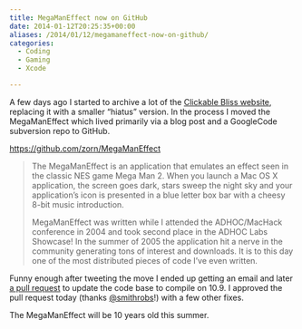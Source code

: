 ```yaml
---
title: MegaManEffect now on GitHub
date: 2014-01-12T20:25:35+00:00
aliases: /2014/01/12/megamaneffect-now-on-github/
categories:
  - Coding
  - Gaming
  - Xcode

---
```

A few days ago I started to archive a lot of the [Clickable Bliss website][1], replacing it with a smaller &#8220;hiatus&#8221; version. In the process I moved the MegaManEffect which lived primarily via a blog post and a GoogleCode subversion repo to GitHub.

<https://github.com/zorn/MegaManEffect>

> The MegaManEffect is an application that emulates an effect seen in the classic NES game Mega Man 2. When you launch a Mac OS X application, the screen goes dark, stars sweep the night sky and your application&#8217;s icon is presented in a blue letter box bar with a cheesy 8-bit music introduction.
> 
> MegaManEffect was written while I attended the ADHOC/MacHack conference in 2004 and took second place in the ADHOC Labs Showcase! In the summer of 2005 the application hit a nerve in the community generating tons of interest and downloads. It is to this day one of the most distributed pieces of code I&#8217;ve even written.

Funny enough after tweeting the move I ended up getting an email and later [a pull request][2] to update the code base to compile on 10.9. I approved the pull request today (thanks [@smithrobs][3]!) with a few other fixes.

The MegaManEffect will be 10 years old this summer.

 [1]: http://clickablebliss.com/
 [2]: https://github.com/zorn/MegaManEffect/pull/1
 [3]: https://twitter.com/smithrobs